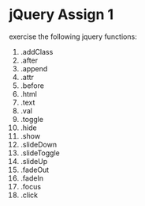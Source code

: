 # jQuery Assign 1

exercise the following jquery functions:

1. .addClass
1. .after
1. .append
1. .attr
1. .before
1. .html
1. .text
1. .val
1. .toggle
1. .hide
1. .show
1. .slideDown
1. .slideToggle
1. .slideUp
1. .fadeOut
1. .fadeIn
1. .focus
1. .click
